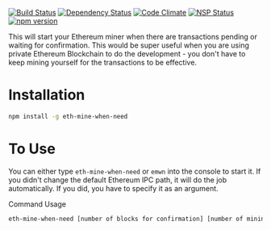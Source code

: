 [![Build Status](https://travis-ci.org/yxliang01/eth-mine-when-need.svg?branch=master)](https://travis-ci.org/yxliang01/eth-mine-when-need)
[![Dependency Status](https://david-dm.org/yxliang01/eth-mine-when-need.svg)]()
[![Code Climate](https://codeclimate.com/github/yxliang01/eth-mine-when-need/badges/gpa.svg)](https://codeclimate.com/github/yxliang01/eth-mine-when-need)
[![NSP Status](https://nodesecurity.io/orgs/yxliang01/projects/53b5a956-e853-407a-a399-8457af89ccb1/badge)](https://nodesecurity.io/orgs/yxliang01/projects/53b5a956-e853-407a-a399-8457af89ccb1)
[![npm version](https://badge.fury.io/js/eth-mine-when-need.svg)](https://badge.fury.io/js/eth-mine-when-need)

This will start your Ethereum miner when there are transactions pending or waiting for confirmation. This would be super useful when you are using private Ethereum Blockchain to do the development - you don't have to keep mining yourself for the transactions to be effective.

Installation
======

```bash
npm install -g eth-mine-when-need
```

To Use
=====
You can either type `eth-mine-when-need` or `emwn` into the console to start it. If you didn't change the default Ethereum IPC path, it will do the job automatically. If you did, you have to specify it as an argument.

Command Usage

```bash
eth-mine-when-need [number of blocks for confirmation] [number of mining threads] [Eth IPC Path]
```


